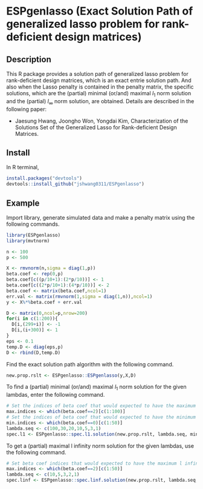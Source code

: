 # ESPgenlasso (Exact Solution Path of generalized lasso problem for rank-deficient design matrices)
## Description
This R package provides a solution path of generalized lasso problem for rank-deficient design matrices, which is an exact entrie solution path. And also when the Lasso penalty is contained in the penalty matrix, the specific solutions, which are the (partial) minimal (or/and) maximal $l_1$ norm solution and the (partial) $l_{\infty}$ norm solution, are obtained. Details are described in the following paper:
- Jaesung Hwang, Joongho Won, Yongdai Kim, Characterization of the Solutions Set of the Generalized Lasso for Rank-deficient Design Matrices.

## Install
In R terminal,

```R
install.packages("devtools")
devtools::install_github("jshwang0311/ESPgenlasso")
```

## Example
Import library, generate simulated data and make a penalty matrix using the following commands.
```R
library(ESPgenlasso)
library(mvtnorm)

n <- 100
p <- 500

X <- rmvnorm(n,sigma = diag(1,p))
beta.coef <- rep(0,p)
beta.coef[c((p/10+1):(2*p/10))] <- 1
beta.coef[c((2*p/10+1):(4*p/10))] <- 2
beta.coef <- matrix(beta.coef,ncol=1)
err.val <- matrix(rmvnorm(1,sigma = diag(1,n)),ncol=1)
y <- X%*%beta.coef + err.val

D <- matrix(0,ncol=p,nrow=200)
for(i in c(1:200)){
  D[i,(299+i)] <- -1
  D[i,(i+300)] <- 1
}
eps <- 0.1
temp.D <- diag(eps,p)
D <- rbind(D,temp.D)
```

Find the exact solution path algorithm with the following command.
```R
new.prop.rslt <- ESPgenlasso::ESPgenlasso(y,X,D)
```

To find a (partial) minimal (or/and) maximal $l_1$ norm solution for the given lambdas, enter the following command.
```R
# Set the indices of beta coef that would expected to have the maximum l1 norm
max.indices <- which(beta.coef==2)[c(1:100)]
# Set the indices of beta coef that would expected to have the minimum l1 norm
min.indices <- which(beta.coef==0)[c(1:50)]
lambda.seq <- c(100,30,20,10,5,3,1)
spec.l1 <- ESPgenlasso::spec.l1.solution(new.prop.rslt, lambda.seq, min.indices, max.indices)
```

To get a (partial) maximal l infinity norm solution for the given lambdas, use the following command.
```R
# Set beta coef indices that would expected to have the maximum l infinity norm.
max.indices <- which(beta.coef==2)[c(1:50)]
lambda.seq <- c(10,5,3,2,1)
spec.linf <- ESPgenlasso::spec.linf.solution(new.prop.rslt, lambda.seq, max.indices, parallel = T, numWorkers = 8)
```
